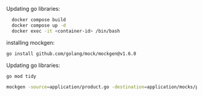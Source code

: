 Updating go libraries:
```bash
  docker compose build
  docker compose up -d
  docker exec -it <container-id> /bin/bash
```
installing mockgen:
```bash
go install github.com/golang/mock/mockgen@v1.6.0
```

Updating go libraries:
```bash
go mod tidy
```

```bash
mockgen -source=application/product.go -destination=application/mocks/product_mock.go application

```
